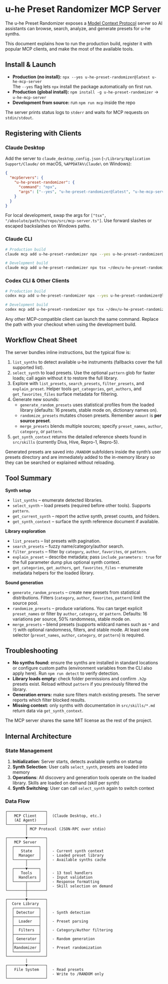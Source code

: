 # u-he Preset Randomizer MCP Server

The u-he Preset Randomizer exposes a [Model Context Protocol](https://modelcontextprotocol.io/) server so AI assistants can browse, search, analyze, and generate presets for u-he synths. 

This document explains how to run the production build, register it with popular MCP clients, and make the most of the available tools.

## Install & Launch

- **Production (no install):** `npx --yes u-he-preset-randomizer@latest u-he-mcp-server`  
  The `--yes` flag lets `npx` install the package automatically on first run.
- **Production (global install):** `npm install -g u-he-preset-randomizer` → `u-he-mcp-server`
- **Development from source:** run `npm run mcp` inside the repo

The server prints status logs to `stderr` and waits for MCP requests on `stdin/stdout`.

## Registering with Clients

### Claude Desktop

Add the server to `claude_desktop_config.json` (`~/Library/Application Support/Claude/` on macOS, `%APPDATA%\Claude\` on Windows):

```json
{
  "mcpServers": {
    "u-he-preset-randomizer": {
      "command": "npx",
      "args": ["--yes", "u-he-preset-randomizer@latest", "u-he-mcp-server"]
    }
  }
}
```

For local development, swap the args for `["tsx", "/absolute/path/to/repo/src/mcp-server.ts"]`. Use forward slashes or escaped backslashes on Windows paths.

### Claude CLI

```bash
# Production build
claude mcp add u-he-preset-randomizer npx --yes u-he-preset-randomizer@latest u-he-mcp-server

# Development build
claude mcp add u-he-preset-randomizer npx tsx ~/dev/u-he-preset-randomizer/src/mcp-server.ts
```

### Codex CLI & Other Clients

```bash
# Production build
codex mcp add u-he-preset-randomizer npx --yes u-he-preset-randomizer@latest u-he-mcp-server

# Development build
codex mcp add u-he-preset-randomizer npx tsx ~/dev/u-he-preset-randomizer/src/mcp-server.ts
```

Any other MCP-compatible client can launch the same command. Replace the path with your checkout when using the development build.

## Workflow Cheat Sheet

The server bundles inline instructions, but the typical flow is:

1. `list_synths` to detect available u-he instruments (fallbacks cover the full supported list).
2. `select_synth` to load presets. Use the optional `pattern` glob for faster loads; call again without it to restore the full library.
3. Explore with `list_presets`, `search_presets`, `filter_presets`, and `explain_preset`. Helper tools `get_categories`, `get_authors`, and `get_favorites_files` surface metadata for filtering.
4. Generate new sounds:
   - `generate_random_presets` uses statistical profiles from the loaded library (defaults: 16 presets, stable mode on, dictionary names on).
   - `randomize_presets` mutates chosen presets. Remember `amount` is **per source preset**.
   - `merge_presets` blends multiple sources; specify `preset_names`, `author`, `category`, or `pattern`.
5. `get_synth_context` returns the detailed reference sheets found in `src/skills` (currently Diva, Hive, Repro-1, Repro-5).

Generated presets are saved into `/RANDOM` subfolders inside the synth’s user presets directory and are immediately added to the in-memory library so they can be searched or explained without reloading.

## Tool Summary

**Synth setup**
- `list_synths` – enumerate detected libraries.
- `select_synth` – load presets (required before other tools). Supports `pattern`.
- `get_current_synth` – report the active synth, preset counts, and folders.
- `get_synth_context` – surface the synth reference document if available.

**Library exploration**
- `list_presets` – list presets with pagination.
- `search_presets` – fuzzy name/category/author search.
- `filter_presets` – filter by `category`, `author`, `favorites`, or `pattern`.
- `explain_preset` – describe metadata; pass `include_parameters: true` for the full parameter dump plus optional synth context.
- `get_categories`, `get_authors`, `get_favorites_files` – enumerate metadata helpers for the loaded library.

**Sound generation**
- `generate_random_presets` – create new presets from statistical distributions. Filters (`category`, `author`, `favorites`, `pattern`) limit the source pool.
- `randomize_presets` – produce variations. You can target explicit `preset_names` or filter by `author`, `category`, or `pattern`. Defaults: 16 variations per source, 50% randomness, stable mode on.
- `merge_presets` – blend presets (supports wildcard names such as `*` and `?`) with optional randomness, filters, and stable mode. At least one selector (`preset_names`, `author`, `category`, or `pattern`) is required.

## Troubleshooting

- **No synths found:** ensure the synths are installed in standard locations or configure custom paths (environment variables from the CLI also apply here). Run `npm run detect` to verify detection.
- **Library loads empty:** check folder permissions and confirm `.h2p` presets exist. Reload without `pattern` if you previously filtered the library.
- **Generation errors:** make sure filters match existing presets. The server reports which filter blocked results.
- **Missing context:** only synths with documentation in `src/skills/*.md` return data via `get_synth_context`.

The MCP server shares the same MIT license as the rest of the project.

## Internal Architecture

### State Management

1. **Initialization**: Server starts, detects available synths on startup
2. **Synth Selection**: User calls `select_synth`, presets are loaded into memory
3. **Operations**: All discovery and generation tools operate on the loaded library. Skills are loaded on demand (skill per synth)
4. **Synth Switching**: User can call `select_synth` again to switch context

### Data Flow

```
┌─────────────────┐
│   MCP Client    │  (Claude Desktop, etc.)
│   (AI Agent)    │
└────────┬────────┘
         │ MCP Protocol (JSON-RPC over stdio)
         │
┌────────▼────────┐
│   MCP Server    │
│  ┌───────────┐  │
│  │   State   │  │  - Current synth context
│  │  Manager  │  │  - Loaded preset library
│  └─────┬─────┘  │  - Available synths cache
│        │        │
│  ┌─────▼─────┐  │
│  │   Tools   │  │  - 13 tool handlers
│  │  Handlers │  │  - Input validation
│  └─────┬─────┘  │  - Response formatting
│        │        │  - Skill selection on demand
└────────┼────────┘
         │
┌────────▼────────┐
│  Core Library   │
│  ┌───────────┐  │
│  │ Detector  │  │  - Synth detection
│  ├───────────┤  │
│  │  Loader   │  │  - Preset parsing
│  ├───────────┤  │
│  │  Filters  │  │  - Category/Author filtering
│  ├───────────┤  │
│  │ Generator │  │  - Random generation
│  ├───────────┤  │
│  │Randomizer │  │  - Preset randomization
│  └───────────┘  │
└─────────────────┘
         │
┌────────▼────────┐
│   File System   │  - Read presets
│                 │  - Write to /RANDOM only
└─────────────────┘
```
